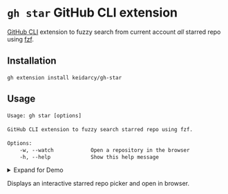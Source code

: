 # `gh star` GitHub CLI extension

[GitHub CLI](https://github.com/cli/cli) extension to fuzzy search from current account _all_ starred repo using [fzf](https://github.com/junegunn/fzf#readme).

## Installation
```
gh extension install keidarcy/gh-star
```

## Usage
```
Usage: gh star [options]

GitHub CLI extension to fuzzy search starred repo using fzf.

Options:
    -w, --watch            Open a repository in the browser
    -h, --help             Show this help message
```

<details>
  <summary>Expand for Demo</summary>

  ![Demo](./demo.gif)
</details>

Displays an interactive starred repo picker and open in browser.
